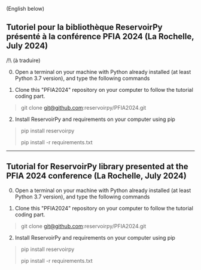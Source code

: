 (English below)
## Tutoriel pour la bibliothèque ReservoirPy présenté à la conférence PFIA 2024 (La Rochelle, July 2024)
/!\ (à traduire)

0. Open a terminal on your machine with Python already installed (at least Python 3.7 version), and type the following commands

1. Clone this "PFIA2024" repository on your computer to follow the tutorial coding part.

> git clone git@github.com:reservoirpy/PFIA2024.git

2. Install ReservoirPy and requirements on your computer using pip

> pip install reservoirpy
>
> pip install -r requirements.txt

---  

## Tutorial for ReservoirPy library presented at the PFIA 2024 conference (La Rochelle, July 2024)

0. Open a terminal on your machine with Python already installed (at least Python 3.7 version), and type the following commands

1. Clone this "PFIA2024" repository on your computer to follow the tutorial coding part.

> git clone git@github.com:reservoirpy/PFIA2024.git

2. Install ReservoirPy and requirements on your computer using pip

> pip install reservoirpy
>
> pip install -r requirements.txt
